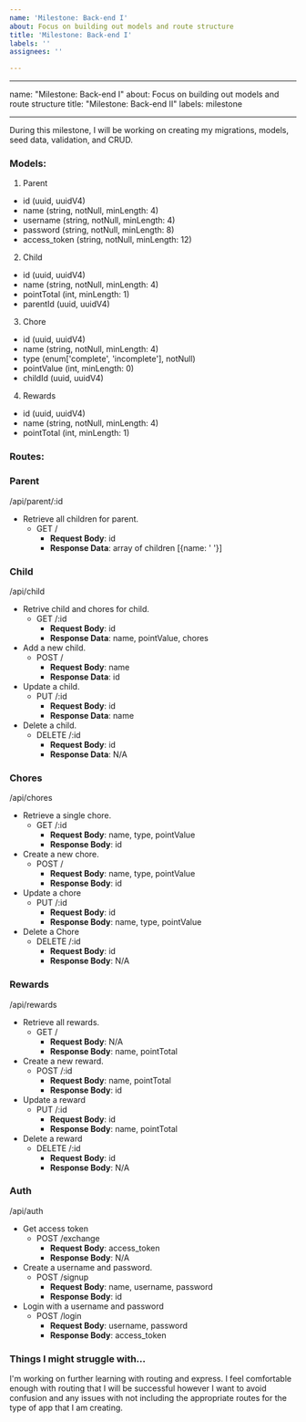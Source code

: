 ```yaml
---
name: 'Milestone: Back-end I'
about: Focus on building out models and route structure
title: 'Milestone: Back-end I'
labels: ''
assignees: ''

---
```


---

name: "Milestone: Back-end I"
about: Focus on building out models and route structure
title: "Milestone: Back-end II"
labels: milestone

---

During this milestone, I will be working on creating my migrations, models, seed data, validation, and CRUD.

###  Models:

1. Parent
  - id (uuid, uuidV4)
  - name (string, notNull, minLength: 4)
  - username (string, notNull, minLength: 4)
  - password (string, notNull, minLength: 8)
  - access_token (string, notNull, minLength: 12)
2. Child
  - id (uuid, uuidV4)
  - name (string, notNull, minLength: 4)
  - pointTotal (int, minLength: 1)
  - parentId (uuid, uuidV4)
3. Chore
  - id (uuid, uuidV4)
  - name (string, notNull, minLength: 4)
  - type (enum['complete', 'incomplete'], notNull)
  - pointValue (int, minLength: 0)
  - childId (uuid, uuidV4)
4. Rewards
  - id (uuid, uuidV4)
  - name (string, notNull, minLength: 4)
  - pointTotal (int, minLength: 1)

### Routes:
### Parent
/api/parent/:id
- Retrieve all children for parent.
  - GET /
    - **Request Body**: id
    - **Response Data**: array of children [{name: ' '}]

### Child
/api/child
- Retrive child and chores for child.
  - GET /:id
    - **Request Body**: id
    - **Response Data**: name, pointValue, chores
- Add a new child.
  - POST /
    - **Request Body**: name
    - **Response Data**: id
- Update a child.
  - PUT /:id
    - **Request Body**: id
    - **Response Data**: name
- Delete a child.
  - DELETE /:id
    - **Request Body**: id
    - **Response Data**: N/A
    
### Chores
/api/chores
- Retrieve a single chore.
  - GET /:id
    - **Request Body**: name, type, pointValue
    - **Response Body**: id
- Create a new chore.
  - POST /
    - **Request Body**: name, type, pointValue
    - **Response Body**: id
- Update a chore
  - PUT /:id
    - **Request Body**: id
    - **Response Body**: name, type, pointValue
- Delete a Chore
  - DELETE /:id
    - **Request Body**: id
    - **Response Body**: N/A

### Rewards
/api/rewards
- Retrieve all rewards.
  - GET /
    - **Request Body**: N/A
    - **Response Body**: name, pointTotal
- Create a new reward.
  - POST /:id
    - **Request Body**: name, pointTotal
    - **Response Body**: id
- Update a reward
  - PUT /:id
    - **Request Body**: id
    - **Response Body**: name, pointTotal
- Delete a reward
  - DELETE /:id
    - **Request Body**: id
    - **Response Body**: N/A
    
### Auth
/api/auth
- Get access token
  - POST /exchange
    - **Request Body**: access_token
    - **Response Body**: N/A
- Create a username and password.
  - POST /signup
    - **Request Body**: name, username, password
    - **Response Body**: id
- Login with a username and password
  - POST /login
    - **Request Body**: username, password
    - **Response Body**: access_token

### Things I might struggle with...
I'm working on further learning with routing and express. I feel comfortable enough with routing that I will be successful however I want to avoid confusion and any issues with not including the appropriate routes for the type of app that I am creating.
